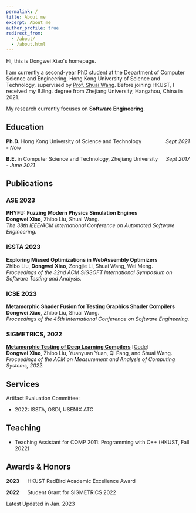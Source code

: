 ```yaml
---
permalink: /
title: About me
excerpt: About me
author_profile: true
redirect_from: 
  - /about/
  - /about.html
---
```

Hi, this is Dongwei Xiao's homepage.

I am currently a second-year PhD student at the Department of Computer Science and Engineering, Hong Kong University of Science and Technology, supervised by [Prof. Shuai Wang](https://www.cse.ust.hk/~shuaiw/).
  Before joining HKUST, I received my B.Eng. degree from Zhejiang University, Hangzhou, China in 2021.

My research currently focuses on **Software Engineering**.

Education
------
**Ph.D.** Hong Kong University of Science and Technology  &emsp; &emsp; &emsp; &nbsp; *Sept 2021 - Now*

**B.E.** in Computer Science and Technology, Zhejiang University &emsp; *Sept 2017 - June 2021*


Publications
------
### ASE 2023 
**PHYFU: Fuzzing Modern Physics Simulation Engines**  
**Dongwei Xiao**, Zhibo Liu, Shuai Wang.  
*The 38th IEEE/ACM International Conference on Automated Software Engineering.*

### ISSTA 2023 
**Exploring Missed Optimizations in WebAssembly Optimizers**  
Zhibo Liu, **Dongwei Xiao**, Zongjie Li, Shuai Wang, Wei Meng.  
*Proceedings of the 32nd ACM SIGSOFT International Symposium on Software Testing and Analysis.*

### ICSE 2023 
**Metamorphic Shader Fusion for Testing Graphics Shader Compilers**  
**Dongwei Xiao**, Zhibo Liu, Shuai Wang.  
*Proceedings of the 45th International Conference on Software Engineering.*

### SIGMETRICS, 2022
[**Metamorphic Testing of Deep Learning Compilers**](https://dl.acm.org/doi/abs/10.1145/3508035) [[Code](https://github.com/Wilbur-Django/Testing-DNN-Compilers)]  
**Dongwei Xiao**, Zhibo Liu, Yuanyuan Yuan, Qi Pang, and Shuai Wang.  
*Proceedings of the ACM on Measurement and Analysis of Computing Systems, 2022.*

Services
------
Artifact Evaluation Committee:
 - 2022: ISSTA, OSDI, USENIX ATC

Teaching
------
 * Teaching Assistant for COMP 2011: Programming with C++ (HKUST, Fall 2022) 
    
Awards & Honors
------
**2023** &emsp; HKUST RedBird Academic Excellence Award

**2022** &emsp; Student Grant for SIGMETRICS 2022

<!--
Technical Skills
------
**Programming/Scripting** &emsp; Python, Java, C/C++
-->


Latest Updated in Jan. 2023

<script type="text/javascript" id="clustrmaps" src="//clustrmaps.com/map_v2.js?d=tL7XgyZw0CuieKyBQm3coLs2JdWiwgfF236zkA_oBto&cl=ffffff&w=a"></script>
